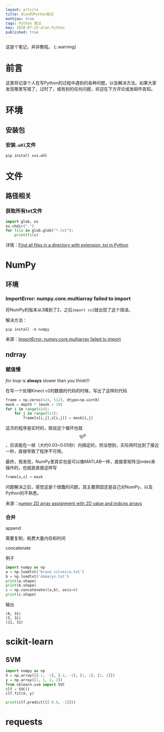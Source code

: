 ```yaml
---
layout: article
title: Alan的Python笔记
mathjax: true
tags: Python 笔记
key: 2018-07-23-alan-Python
published: true
---
```


这是个笔记，并非教程。
{:.warning}

# 前言

这里将记录个人在写Python的过程中遇到的各种问题，以及解决方法。如果大家发现哪里写错了，过时了，或有别的任何问题，欢迎在下方评论或发邮件告知。

<!--more-->

# 环境

## 安装包

### 安装```.whl```文件

```
pip install xxx.whl
```

# 文件

## 路径相关

### 获取所有txt文件

```python
import glob, os
os.chdir(".")
for file in glob.glob("*.txt"):
    print(file)
```

详情：[Find all files in a directory with extension .txt in Python](https://stackoverflow.com/questions/3964681/find-all-files-in-a-directory-with-extension-txt-in-python)

# NumPy

## 环境

### ImportError: numpy.core.multiarray failed to import

将NumPy的版本从3降到了2，之后```import cv2```就出现了这个错误。

解决方法：

```
pip install -U numpy
```

来源：[ImportError: numpy.core.multiarray failed to import](https://stackoverflow.com/questions/20518632/importerror-numpy-core-multiarray-failed-to-import)

## ndrray

### 赋值慢

*for loop* is **always** slower than you think!!!

在写一个处理Kinect v2的数据的代码的时候，写出了这样的代码

```python
frame = np.zeros(424, 512), dtype=np.uint8)
mask = depth * (mask > 10)
for i in range(424):
    for j in range(512):
		frame[x[i,j],z[i,j]] = mask[i,j]
```

这次的程序是实时的，按说这个循环也就$$10^6$$，应该能在一帧（大约0.03~0.05秒）内搞定的，但没想到，实际用时达到了接近一秒，直接导致了程序不可用。

最终，我发现，NumPy里其实也是可以像MATLAB一样，直接拿矩阵当index来操作的，也就是直接这样写

```python
frame[x,z] = mask
```

问题解决之后，感觉这是个很蠢的问题，其主要原因还是自己对NumPy，以及Python的不熟悉。

来源：[numpy 2D array assignment with 2D value and indices arrays](https://stackoverflow.com/questions/29562822/numpy-2d-array-assignment-with-2d-value-and-indices-arrays)

### 合并

append

需要复制，耗费大量内存和时间

concatenate

例子

```python
import numpy as np
a = np.loadtxt('bruno silveira.txt')
b = np.loadtxt('domarys.txt')
print(a.shape)
print(b.shape)
c = np.concatenate((a,b), axis=0)
print(c.shape)
```

输出

```
(6, 31)
(5, 31)
(11, 31)
```

# scikit-learn

## SVM

```python
import numpy as np
X = np.array([[-1, -1], [-2, -1], [1, 1], [2, 1]])
y = np.array([1, 1, 2, 2])
from sklearn.svm import SVC
clf = SVC()
clf.fit(X, y) 

print(clf.predict([[-0.8, -1]]))
```

# requests

